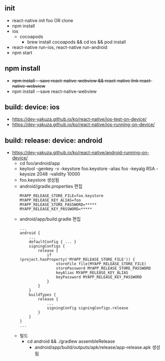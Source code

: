 ## init
* react-native init foo OR clone
* npm install
* ios
    * cocoapods
        * brew install cocoapods && cd ios && pod install
* react-native run-ios, react-native run-android
* npm start


## npm install
* ~~npm install --save react-native-webview && react-native link react-native-webview~~
* npm install --save react-native-webview


## build: device: ios
* https://dev-yakuza.github.io/ko/react-native/ios-test-on-device/
* https://dev-yakuza.github.io/ko/react-native/ios-running-on-device/


## build: release: device: android
* https://dev-yakuza.github.io/ko/react-native/android-running-on-device/ 
    * cd foo/android/app 
    * keytool -genkey -v -keystore foo.keystore -alias foo -keyalg RSA -keysize 2048 -validity 10000 
    * foo.keystore 생성됨 
    * android/gradle.properties 편집 
        ```
        MYAPP_RELEASE_STORE_FILE=foo.keystore
        MYAPP_RELEASE_KEY_ALIAS=foo
        MYAPP_RELEASE_STORE_PASSWORD=*****
        MYAPP_RELEASE_KEY_PASSWORD=*****
        ```
    * android/app/build.gradle 편집
        ```
        ...
        android {
            ...
            defaultConfig { ... }
            signingConfigs {
                release {
                    if (project.hasProperty('MYAPP_RELEASE_STORE_FILE')) {
                        storeFile file(MYAPP_RELEASE_STORE_FILE)
                        storePassword MYAPP_RELEASE_STORE_PASSWORD
                        keyAlias MYAPP_RELEASE_KEY_ALIAS
                        keyPassword MYAPP_RELEASE_KEY_PASSWORD
                    }
                }
            }
            buildTypes {
                release {
                    ...
                    signingConfig signingConfigs.release
                }
            }
        }
        ...
        ```
    * 빌드
        *  cd android && ./gradlew assembleRelease
            * android/app/build/outputs/apk/release/app-release.apk 생성됨
            
